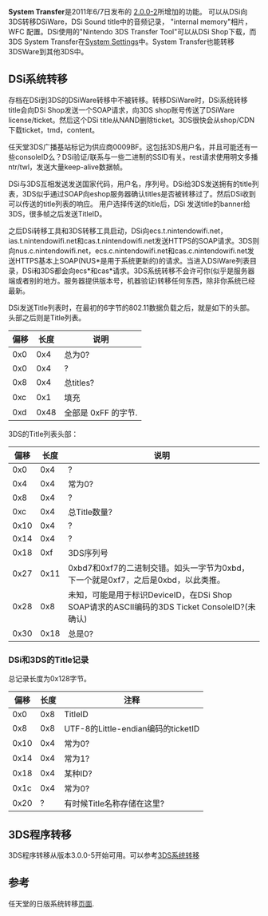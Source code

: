 **System Transfer**是2011年6/7日发布的
[2.0.0-2](2.0.0-2 "wikilink")所增加的功能。
可以从DSi向3DS转移DSiWare，DSi Sound title中的音频记录， "internal
memory"相片，WFC 配置。DSi使用的"Nintendo 3DS Transfer Tool"可以从DSi
Shop下载，而3DS System Transfer在[System
Settings](System_Settings "wikilink")中。System
Transfer也能转移3DSWare到其他3DS中。

## DSi系统转移

存档在DSi到3DS的DSiWare转移中不被转移。转移DSiWare时，DSi系统转移title会向DSi
Shop发送一个SOAP请求，向3DS shop账号传送了DSiWare
license/ticket。然后这个DSi
title从NAND删除ticket。3DS很快会从shop/CDN下载ticket，tmd，content。

任天堂3DS广播基站标记为供应商0009BF。这包括3DS用户名，并且可能还有一些consoleID么？DSi验证/联系与一些二进制的SSID有关。rest请求使用明文多播ntr/twl，发送大量keep-alive数据帧。

DSi与3DS互相发送发送国家代码，用户名，序列号。DSi给3DS发送拥有的title列表，3DS似乎通过SOAP向eshop服务器确认titles是否被转移过了。然后DSi收到可以传送的title列表的响应。
用户选择传送的title后，DSi
发送title的banner给3DS，很多帧之后发送TitleID。

之后DSi转移工具和3DS转移工具启动，DSi向ecs.t.nintendowifi.net，ias.t.nintendowifi.net和cas.t.nintendowifi.net发送HTTPS的SOAP请求。3DS则向nus.c.nintendowifi.net，ecs.c.nintendowifi.net和cas.c.nintendowifi.net发送HTTPS基本上SOAP(NUS\*是用于系统更新的)的请求。当进入DSiWare列表目录，DSi和3DS都会向ecs\*和cas\*请求。3DS系统转移不会许可你(似乎是服务器端或者别的地方。服务器提供版本号，机器验证)转移任何东西，除非你系统已经最新。

DSi发送Title列表时，在最初的6字节的802.11数据负载之后，就是如下的头部。头部之后则是Title列表。

| 偏移 | 长度 | 说明                |
|------|------|---------------------|
| 0x0  | 0x4  | 总为0?              |
| 0x0  | 0x4  | ?                   |
| 0x8  | 0x4  | 总titles?           |
| 0xc  | 0x1  | 填充                |
| 0xd  | 0x48 | 全部是 0xFF 的字节. |

3DS的Title列表头部：

| 偏移 | 长度 | 说明                                                                                        |
|------|------|---------------------------------------------------------------------------------------------|
| 0x0  | 0x4  | ?                                                                                           |
| 0x4  | 0x4  | 常为0?                                                                                      |
| 0x8  | 0x4  | ?                                                                                           |
| 0xc  | 0x4  | 总Title数量?                                                                                |
| 0x10 | 0x4  | ?                                                                                           |
| 0x14 | 0x4  | ?                                                                                           |
| 0x18 | 0xf  | 3DS序列号                                                                                   |
| 0x27 | 0x11 | 0xbd7和0xf7的二进制交错。如头一字节为0xbd，下一个就是0xf7，之后是0xbd，以此类推。           |
| 0x28 | 0x8  | 未知，可能是用于标识DeviceID，在DSi Shop SOAP请求的ASCII编码的3DS Ticket ConsoleID?(未确认) |
| 0x30 | 0x18 | 总是0?                                                                                      |

### DSi和3DS的Title记录

总记录长度为0x128字节。

| 偏移 | 长度 | 注释                               |
|------|------|------------------------------------|
| 0x0  | 0x8  | TitleID                            |
| 0x8  | 0x8  | UTF-8的Little-endian编码的ticketID |
| 0x10 | 0x4  | 常为0?                             |
| 0x14 | 0x4  | 常为1?                             |
| 0x18 | 0x4  | 某种ID?                            |
| 0x1c | 0x4  | 常为0?                             |
| 0x20 | ?    | 有时候Title名称存储在这里?         |

## 3DS程序转移

3DS程序转移从版本3.0.0-5开始可用。可以参考[3DS系统转移](http://www.nintendo.com/consumer/systems/3ds/en_na/gi_index.jsp?menu=transfer&submenu=ctr-gi-apps-transfer-what-data)

## 参考

任天堂的日版系统转移[页面](http://www.nintendo.co.jp/3ds/support/transfer/index.html).